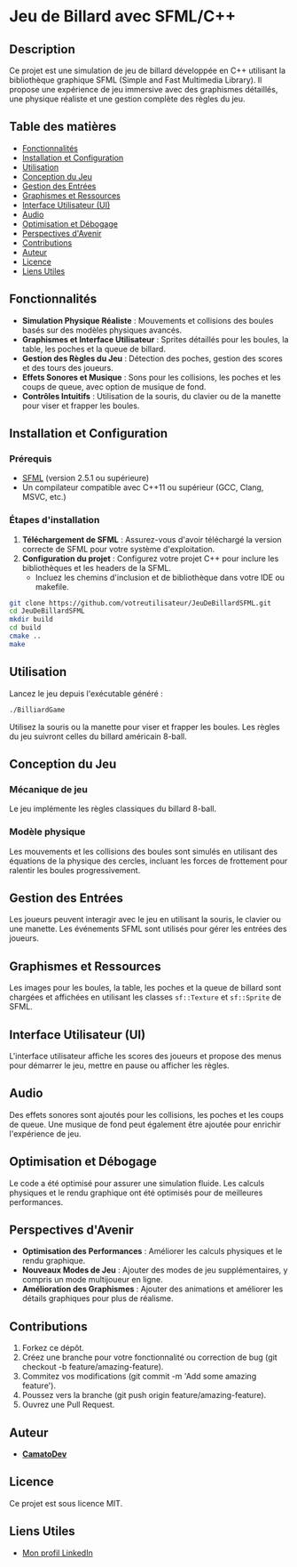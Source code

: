 # Jeu de Billard avec SFML/C++

## Description

Ce projet est une simulation de jeu de billard développée en C++ utilisant la bibliothèque graphique SFML (Simple and Fast Multimedia Library). Il propose une expérience de jeu immersive avec des graphismes détaillés, une physique réaliste et une gestion complète des règles du jeu.

## Table des matières

- [Fonctionnalités](#fonctionnalités)
- [Installation et Configuration](#Installation-et-Configuration)
- [Utilisation](#utilisation)
- [Conception du Jeu](#Conception-du-Jeu)
- [Gestion des Entrées](#Gestion-des-Entrées)
- [Graphismes et Ressources](#Graphismes-et-Ressources)
- [Interface Utilisateur (UI)](#Interface-Utilisateur (UI))
- [Audio](#Audio)
- [Optimisation et Débogage](#Optimisation-et-Débogage)
- [Perspectives d'Avenir](#Perspectives-d'Avenir)
- [Contributions](#Contributions)
- [Auteur](#Auteur)
- [Licence](#Licence)
- [Liens Utiles](#Liens-Utiles)

## Fonctionnalités

- **Simulation Physique Réaliste** : Mouvements et collisions des boules basés sur des modèles physiques avancés.
- **Graphismes et Interface Utilisateur** : Sprites détaillés pour les boules, la table, les poches et la queue de billard.
- **Gestion des Règles du Jeu** : Détection des poches, gestion des scores et des tours des joueurs.
- **Effets Sonores et Musique** : Sons pour les collisions, les poches et les coups de queue, avec option de musique de fond.
- **Contrôles Intuitifs** : Utilisation de la souris, du clavier ou de la manette pour viser et frapper les boules.

## Installation et Configuration

### Prérequis

- [SFML](https://www.sfml-dev.org/download.php) (version 2.5.1 ou supérieure)
- Un compilateur compatible avec C++11 ou supérieur (GCC, Clang, MSVC, etc.)

### Étapes d'installation

1. **Téléchargement de SFML** : Assurez-vous d'avoir téléchargé la version correcte de SFML pour votre système d'exploitation.
2. **Configuration du projet** : Configurez votre projet C++ pour inclure les bibliothèques et les headers de la SFML.
   - Incluez les chemins d'inclusion et de bibliothèque dans votre IDE ou makefile.

```bash
git clone https://github.com/votreutilisateur/JeuDeBillardSFML.git
cd JeuDeBillardSFML
mkdir build
cd build
cmake ..
make
```

## Utilisation

Lancez le jeu depuis l'exécutable généré :

```bash
./BilliardGame
```

Utilisez la souris ou la manette pour viser et frapper les boules. Les règles du jeu suivront celles du billard américain 8-ball.

## Conception du Jeu

### Mécanique de jeu

Le jeu implémente les règles classiques du billard 8-ball.

### Modèle physique

Les mouvements et les collisions des boules sont simulés en utilisant des équations de la physique des cercles, incluant les forces de frottement pour ralentir les boules progressivement.

## Gestion des Entrées

Les joueurs peuvent interagir avec le jeu en utilisant la souris, le clavier ou une manette. Les événements SFML sont utilisés pour gérer les entrées des joueurs.

## Graphismes et Ressources

Les images pour les boules, la table, les poches et la queue de billard sont chargées et affichées en utilisant les classes `sf::Texture` et `sf::Sprite` de SFML.

## Interface Utilisateur (UI)

L'interface utilisateur affiche les scores des joueurs et propose des menus pour démarrer le jeu, mettre en pause ou afficher les règles.

## Audio

Des effets sonores sont ajoutés pour les collisions, les poches et les coups de queue. Une musique de fond peut également être ajoutée pour enrichir l'expérience de jeu.

## Optimisation et Débogage

Le code a été optimisé pour assurer une simulation fluide. Les calculs physiques et le rendu graphique ont été optimisés pour de meilleures performances. 

## Perspectives d'Avenir

- **Optimisation des Performances** : Améliorer les calculs physiques et le rendu graphique.
- **Nouveaux Modes de Jeu** : Ajouter des modes de jeu supplémentaires, y compris un mode multijoueur en ligne.
- **Amélioration des Graphismes** : Ajouter des animations et améliorer les détails graphiques pour plus de réalisme.

## Contributions

1. Forkez ce dépôt.
2. Créez une branche pour votre fonctionnalité ou correction de bug (git checkout -b feature/amazing-feature).
3. Commitez vos modifications (git commit -m 'Add some amazing feature').
4. Poussez vers la branche (git push origin feature/amazing-feature).
5. Ouvrez une Pull Request.

## Auteur

- **[CamatoDev](https://github.com/CamatoDev)**

## Licence

Ce projet est sous licence MIT.

## Liens Utiles

- [Mon profil LinkedIn](https://www.linkedin.com/in/votreprofil)
